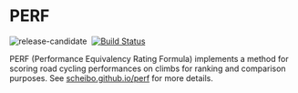 # PERF

![release-candidate](http://img.shields.io/badge/status-release--candidate-green.svg)&nbsp;
[![Build Status](http://img.shields.io/travis/scheibo/perf.svg)](https://travis-ci.org/scheibo/perf)

PERF (Performance Equivalency Rating Formula) implements a method for scoring
road cycling performances on climbs for ranking and comparison purposes. See
[scheibo.github.io/perf](https://scheibo.github.io/perf) for more details.
